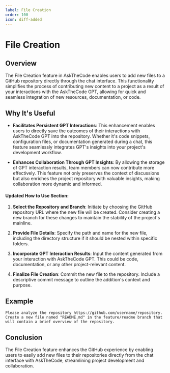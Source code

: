 ```yaml
---
label: File Creation
order: 100
icon: diff-added
---
```


# File Creation

## Overview

The File Creation feature in AskTheCode enables users to add new files to a GitHub repository directly through the chat interface. This functionality simplifies the process of contributing new content to a project as a result of your interactions with the AskTheCode GPT, allowing for quick and seamless integration of new resources, documentation, or code.

## Why It's Useful

- **Facilitates Persistent GPT Interactions**: This enhancement enables users to directly save the outcomes of their interactions with AskTheCode GPT into the repository. Whether it's code snippets, configuration files, or documentation generated during a chat, this feature seamlessly integrates GPT's insights into your project's development workflow.

- **Enhances Collaboration Through GPT Insights**: By allowing the storage of GPT interaction results, team members can now contribute more effectively. This feature not only preserves the context of discussions but also enriches the project repository with valuable insights, making collaboration more dynamic and informed.

#### Updated How to Use Section:

1. **Select the Repository and Branch**: Initiate by choosing the GitHub repository URL where the new file will be created. Consider creating a new branch for these changes to maintain the stability of the project's mainline.

2. **Provide File Details**: Specify the path and name for the new file, including the directory structure if it should be nested within specific folders.

3. **Incorporate GPT Interaction Results**: Input the content generated from your interaction with AskTheCode GPT. This could be code, documentation, or any other project-relevant content.

4. **Finalize File Creation**: Commit the new file to the repository. Include a descriptive commit message to outline the addition's context and purpose.

## Example

```prompt
Please analyze the repository https://github.com/username/repository. 
Create a new file named "README.md" in the feature/readme branch that will contain a brief overview of the repository.
```

## Conclusion

The File Creation feature enhances the GitHub experience by enabling users to easily add new files to their repositories directly from the chat interface with AskTheCode, streamlining project development and collaboration.
